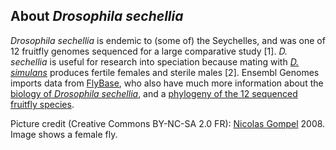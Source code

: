 About *Drosophila sechellia*
----------------------------

*Drosophila sechellia* is endemic to (some of) the Seychelles, and was
one of 12 fruitfly genomes sequenced for a large comparative study
\[1\]. *D. sechellia* is useful for research into speciation because
mating with [*D. simulans*](/Drosophila_simulans/Info) produces fertile
females and sterile males \[2\]. Ensembl Genomes imports data from
[FlyBase](http://flybase.org), who also have much more information about
the [biology of *Drosophila
sechellia*](http://flybase.org/reports/FBsp00000217.html), and a
[phylogeny of the 12 sequenced fruitfly
species](http://flybase.org/static_pages/species/sequenced_species.html).

Picture credit (Creative Commons BY-NC-SA 2.0 FR): [Nicolas
Gompel](http://www.ibdml.univ-mrs.fr/equipes/BP_NG/Illustrations/sequenced%20Drosophila%20species.html)
2008. Image shows a female fly.
